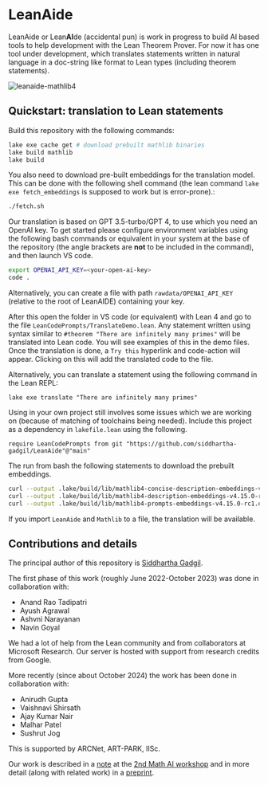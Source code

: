 # LeanAide 

LeanAide or Lean**AI**de (accidental pun) is work in progress to build AI based tools to help development with the Lean Theorem Prover. For now it has one tool under development, which translates statements written in natural language in a doc-string like format to Lean types (including theorem statements).

![leanaide-mathlib4](https://github.com/siddhartha-gadgil/LeanAide/assets/18333981/23de9912-5a60-4fd9-a99e-d9835629b4ca)

## Quickstart: translation to Lean statements

Build this repository with the following commands:

```bash
lake exe cache get # download prebuilt mathlib binaries
lake build mathlib
lake build
```
You also need to download pre-built embeddings for the translation model. This can be done with the following shell command (the lean command `lake exe fetch_embeddings` is supposed to work but is error-prone).:

```bash
./fetch.sh
```

Our translation is based on GPT 3.5-turbo/GPT 4, to use which you need an OpenAI key. To get started please configure environment variables using the following bash commands or equivalent in your system at the base of the repository (the angle brackets are **not** to be included in the command), and then launch VS code. 

```bash
export OPENAI_API_KEY=<your-open-ai-key>
code .
```

Alternatively, you can create a file with path `rawdata/OPENAI_API_KEY` (relative to the root of LeanAIDE) containing your key.


After this open the folder in VS code (or equivalent) with Lean 4 and go to the file `LeanCodePrompts/TranslateDemo.lean`. Any statement written using syntax 
similar to `#theorem "There are infinitely many primes"` will be translated into Lean code. You will see examples of this in the demo files. Once the translation is done, a `Try this` hyperlink and code-action will appear. Clicking on this will add the translated code to the file.

Alternatively, you can translate a statement using the following command in the Lean REPL:

```lean
lake exe translate "There are infinitely many primes"
```

Using in your own project still involves some issues which we are working on (because of matching of toolchains being needed). Include this project as a dependency in `lakefile.lean` using the following.

```lean
require LeanCodePrompts from git "https://github.com/siddhartha-gadgil/LeanAide"@"main"
```

The run from bash the following statements to download the prebuilt embeddings.

```bash
curl --output .lake/build/lib/mathlib4-concise-description-embeddings-v4.15.0-rc1.olean https://storage.googleapis.com/leanaide_data/mathlib4-concise-description-embeddings-v4.15.0-rc1.olean
curl --output .lake/build/lib/mathlib4-description-embeddings-v4.15.0-rc1.olean https://storage.googleapis.com/leanaide_data/mathlib4-description-embeddings-v4.15.0-rc1.olean
curl --output .lake/build/lib/mathlib4-prompts-embeddings-v4.15.0-rc1.olean https://storage.googleapis.com/leanaide_data/mathlib4-prompts-embeddings-v4.15.0-rc1.olean
```

If you import `LeanAide` and `Mathlib` to a file, the translation will be available.

## Contributions and details

The principal author of this repository is [Siddhartha Gadgil](https://math.iisc.ac.in/~gadgil/).

The first phase of this work (roughly June 2022-October 2023) was done in collaboration with:

* Anand Rao Tadipatri
* Ayush Agrawal
* Ashvni Narayanan
* Navin Goyal

We had a lot of help from the Lean community and from collaborators at Microsoft Research. Our server is hosted with support from research credits from Google.

More recently (since about October 2024) the work has been done in collaboration with:

* Anirudh Gupta
* Vaishnavi Shirsath
* Ajay Kumar Nair
* Malhar Patel
* Sushrut Jog

This is supported by ARCNet, ART-PARK, IISc.

Our work is described in a [note](https://mathai2022.github.io/papers/17.pdf) at the [2nd Math AI workshop](https://mathai2022.github.io/papers/) and in more detail (along with related work) in a [preprint](https://arxiv.org/abs/2211.07524).


